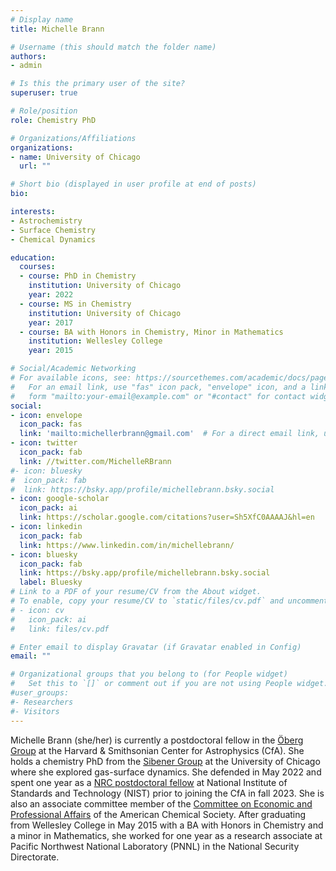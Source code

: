 ```yaml
---
# Display name
title: Michelle Brann

# Username (this should match the folder name)
authors:
- admin

# Is this the primary user of the site?
superuser: true

# Role/position
role: Chemistry PhD 

# Organizations/Affiliations
organizations:
- name: University of Chicago
  url: ""

# Short bio (displayed in user profile at end of posts)
bio: 

interests:
- Astrochemistry
- Surface Chemistry
- Chemical Dynamics

education:
  courses:
  - course: PhD in Chemistry
    institution: University of Chicago
    year: 2022
  - course: MS in Chemistry
    institution: University of Chicago
    year: 2017
  - course: BA with Honors in Chemistry, Minor in Mathematics
    institution: Wellesley College
    year: 2015

# Social/Academic Networking
# For available icons, see: https://sourcethemes.com/academic/docs/page-builder/#icons
#   For an email link, use "fas" icon pack, "envelope" icon, and a link in the
#   form "mailto:your-email@example.com" or "#contact" for contact widget.
social:
- icon: envelope
  icon_pack: fas
  link: 'mailto:michellerbrann@gmail.com'  # For a direct email link, use "mailto:test@example.org".
- icon: twitter
  icon_pack: fab
  link: //twitter.com/MichelleRBrann
#- icon: bluesky
#  icon_pack: fab
#  link: https://bsky.app/profile/michellebrann.bsky.social
- icon: google-scholar
  icon_pack: ai
  link: https://scholar.google.com/citations?user=Sh5XfC0AAAAJ&hl=en
- icon: linkedin
  icon_pack: fab
  link: https://www.linkedin.com/in/michellebrann/
- icon: bluesky
  icon_pack: fab
  link: https://bsky.app/profile/michellebrann.bsky.social
  label: Bluesky
# Link to a PDF of your resume/CV from the About widget.
# To enable, copy your resume/CV to `static/files/cv.pdf` and uncomment the lines below.
# - icon: cv
#   icon_pack: ai
#   link: files/cv.pdf

# Enter email to display Gravatar (if Gravatar enabled in Config)
email: ""

# Organizational groups that you belong to (for People widget)
#   Set this to `[]` or comment out if you are not using People widget.
#user_groups:
#- Researchers
#- Visitors
---
```


Michelle Brann (she/her) is currently a postdoctoral fellow in the [Öberg Group](https://karinoberg.cfa.harvard.edu/) at the Harvard & Smithsonian Center for Astrophysics (CfA). She holds a chemistry PhD from the [Sibener Group](http://sibener-group.uchicago.edu) at the University of Chicago where she explored gas-surface dynamics. She defended in May 2022 and spent one year as a [NRC postdoctoral fellow](https://sites.nationalacademies.org/PGA/RAP/index.htm) at National Institute of Standards and Technology (NIST) prior to joining the CfA in fall 2023.  She is also an associate committee member of the [Committee on Economic and Professional Affairs](https://www.acs.org/about/governance/committees/economic-professional-affairs.html) of the American Chemical Society. After graduating from Wellesley College in May 2015 with a BA with Honors in Chemistry and a minor in Mathematics, she worked for one year as a research associate at Pacific Northwest National Laboratory (PNNL) in the National Security Directorate. 
